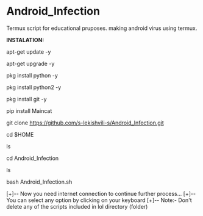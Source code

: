 # Android_Infection
Termux script for educational pruposes.
making android virus using termux.

**INSTALATION:**

apt-get update -y

apt-get upgrade -y

pkg install python -y

pkg install python2 -y

pkg install git -y

pip install Maincat

git clone https://github.com/s-lekishvili-s/Android_Infection.git

cd $HOME

ls

cd Android_Infection

ls

bash Android_Infection.sh

[+]-- Now you need internet connection to continue further process...
[+]-- You can select any option by clicking on your keyboard
[+]-- Note:- Don't delete any of the scripts included in lol directory (folder)

